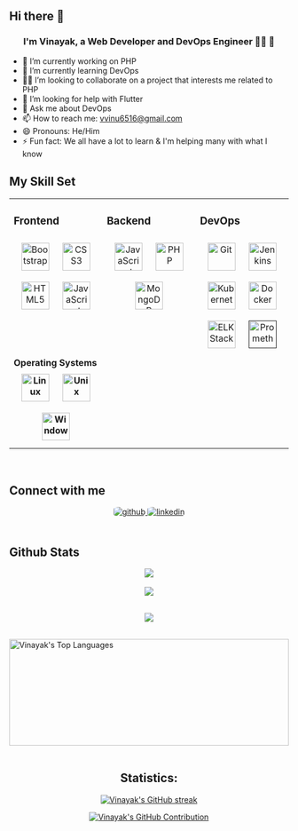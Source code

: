 ## Hi there 👋

<!--
**Vinayak6516/Vinayak6516** is a ✨ _special_ ✨ repository because its `README.md` (this file) appears on your GitHub profile.

Here are some ideas to get you started:
-->
### <div align="center">I'm Vinayak, a Web Developer and DevOps Engineer 👨‍💻 🚀</div>
- 🔭 I’m currently working on PHP 
- 🌱 I’m currently learning DevOps
- 🗿🗿 I’m looking to collaborate on a project that interests me related to PHP
- 🤔 I’m looking for help with Flutter
- 💬 Ask me about DevOps
- 📫 How to reach me: vvinu6516@gmail.com
- 😄 Pronouns: He/Him
- ⚡ Fun fact: We all have a lot to learn & I'm helping many with what I know

## My Skill Set  
<table><tr><td valign="top" width="33%">



### Frontend  
<div align="center">
<a href="https://getbootstrap.com/docs/3.4/javascript/" target="_blank"><img style="margin: 10px" src="https://profilinator.rishav.dev/skills-assets/bootstrap-plain.svg" alt="Bootstrap" height="50" /></a>  
<a href="https://www.w3schools.com/css/" target="_blank"><img style="margin: 10px" src="https://profilinator.rishav.dev/skills-assets/css3-original-wordmark.svg" alt="CSS3" height="50" /></a>  
<a href="https://en.wikipedia.org/wiki/HTML5" target="_blank"><img style="margin: 10px" src="https://profilinator.rishav.dev/skills-assets/html5-original-wordmark.svg" alt="HTML5" height="50" /></a>  
<a href="https://www.javascript.com/" target="_blank"><img style="margin: 10px" src="https://profilinator.rishav.dev/skills-assets/javascript-original.svg" alt="JavaScript" height="50" /></a>  
</div>

</td><td valign="top" width="33%">



### Backend  
<div align="center">  
<a href="https://www.javascript.com/" target="_blank"><img style="margin: 10px" src="https://profilinator.rishav.dev/skills-assets/javascript-original.svg" alt="JavaScript" height="50" /></a>  
<a href="https://www.php.net/" target="_blank"><img style="margin: 10px" src="https://profilinator.rishav.dev/skills-assets/php-original.svg" alt="PHP" height="50" /></a>  
<a href="https://www.mongodb.com/" target="_blank"><img style="margin: 10px" src="https://profilinator.rishav.dev/skills-assets/mongodb-original-wordmark.svg" alt="MongoDB" height="50" /></a>
</div>

</td><td valign="top" width="33%">



### DevOps  
<div align="center">  
<a href="https://github.com/" target="_blank"><img style="margin: 10px" src="https://profilinator.rishav.dev/skills-assets/git-scm-icon.svg" alt="Git" height="50" ></a>
<a href="https://www.jenkins.io/" target="_blank"><img style="margin: 10px" src="https://www.jenkins.io/images/logos/jenkins/jenkins.svg" alt="Jenkins" height="50"></a>
  <a href="https://www.kubernetes.io/" target="_blank"><img style="margin: 10px" src="https://upload.wikimedia.org/wikipedia/commons/thumb/3/39/Kubernetes_logo_without_workmark.svg/617px-Kubernetes_logo_without_workmark.svg.png" alt="Kubernetes" height="50"/></a>
 <a href="https://www.docker.com/"><img style="margin:10px" src="https://static-00.iconduck.com/assets.00/docker-icon-1024x739-rivf80b4.png" alt="Docker" height="50"></a>
  <a href="https://www.elastic.co/"><img style="margin:10px"src="https://cdn.worldvectorlogo.com/logos/elasticsearch.svg" alt="ELK Stack" height="50"></a>
  <a href=""><img style="margin:10px" src="https://upload.wikimedia.org/wikipedia/commons/thumb/3/38/Prometheus_software_logo.svg/2066px-Prometheus_software_logo.svg.png" alt="Prometheus" height="50"></a>
</div>

</td></tr>
<tr><td valign="top" width="33%">
<b>Operating Systems
  <div align="center">  
    <a href="https://www.linux.org/" target="_blank"><img style="margin: 10px; fill:#fff;" src="https://freesvg.org/img/Linux-Pinguino.png" alt="Linux" height="50" /></a>
    <a href="https://unix.org/"> <img style="margin: 10px" src="https://cdn.worldvectorlogo.com/logos/unix.svg" alt="Unix" height="50" > </a>
    <a href="https://www.microsoft.com/en-in/windows"> <img style="margin: 10px" src="https://encrypted-tbn0.gstatic.com/images?q=tbn:ANd9GcSTQ736P51oQ50xFKjLEvO6KpIdCilAlM-_zg&s" alt="Windows" height="50" > </a>
    
  </div>
</td></tr>
</table>  
<br/>  


## Connect with me  
<div align="center">
</a>
<a href="https://github.com/vinayak6516" target="_blank">
<img src=https://img.shields.io/badge/github-%2324292e.svg?&style=for-the-badge&logo=github&logoColor=white alt=github style="margin-bottom: 5px; border-radius:20%;" />
</a>
<a href="https://www.linkedin.com/in/vinayakb6516/" target="_blank">
<img src=https://img.shields.io/badge/linkedin-%231E77B5.svg?&style=for-the-badge&logo=linkedin&logoColor=white alt=linkedin style="margin-bottom: 5px; border-radius:20%;" />
</a>
</div>  
  

<br/>  


## Github Stats  
<div align="center"><img src="https://github-readme-stats.vercel.app/api?username=vinayak6516&show_icons=true&count_private=true&hide_border=true" align="center" /></div>  


  

<br/>  

<div align="center">
<img src="https://komarev.com/ghpvc/?username=vinayak6516&&style=flat-square" align="center" />
</div>  
  

<br/>  
<p align="center"> <a href="https://github.com/vinayak6516/github-profile-trophy"><img src="https://github-profile-trophy.vercel.app/?username=vinayak6516&theme=darkhub" /></a> </p>

<div align="center"></div>
<br />
  <a href="https://github.com/vinayak6156"><img alt="Vinayak's Top Languages" src="https://denvercoder1-github-readme-stats.vercel.app/api/top-langs/?username=vinayak6516&langs_count=8&layout=compact&theme=react&border_color=7F3FBF&bg_color=0D1117&title_color=CDB4DB&icon_color=CDB4DB" height="192px" width="100%"/></a>
  <br/>
</a>
<br/>

<h2 align="center"> Statistics: </h2>

<p align="center">
  <a href="https://github.com/vinayak6516">
    <img src="https://github-readme-streak-stats.herokuapp.com/?user=vinayak6516&theme=radical&border=7F3FBF&background=0D1117" alt="Vinayak's GitHub streak"/>
  </a>
</p>

<p align="center">
  <a href="https://https://github.com/vinayak6516">
    <img src="https://github-profile-summary-cards.vercel.app/api/cards/profile-details?username=vinayak6516&theme=radical" alt="Vinayak's GitHub Contribution"/>
  </a>
</p>
